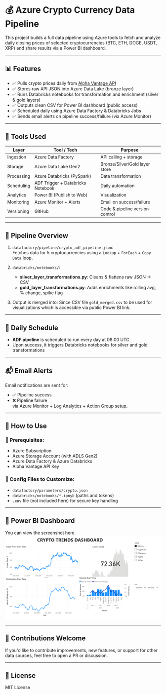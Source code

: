 # 💰 Azure Crypto Currency Data Pipeline

This project builds a full data pipeline using Azure tools to fetch and analyze daily closing prices of selected cryptocurrencies (BTC, ETH, DOGE, USDT, XRP) and share results via a Power BI dashboard.

---

## 📊 Features

- ✅ Pulls crypto prices daily from [Alpha Vantage API](https://www.alphavantage.co/)
- ✅ Stores raw API JSON into Azure Data Lake (bronze layer)
- ✅ Runs Databricks notebooks for transformation and enrichment (silver & gold layers)
- ✅ Outputs clean CSV for Power BI dashboard (public access)
- ✅ Scheduled daily using Azure Data Factory & Databricks Jobs
- ✅ Sends email alerts on pipeline success/failure (via Azure Monitor)

---

## 🧰 Tools Used

| Layer       | Tool / Tech                        | Purpose                         |
|-------------|------------------------------------|---------------------------------|
| Ingestion   | Azure Data Factory                 | API calling + storage           |
| Storage     | Azure Data Lake Gen2               | Bronze/Silver/Gold layer store  |
| Processing  | Azure Databricks (PySpark)         | Data transformation             |
| Scheduling  | ADF Trigger + Databricks Notebook  | Daily automation                |
| Analytics   | Power BI (Publish to Web)          | Visualization                   |
| Monitoring  | Azure Monitor + Alerts             | Email on success/failure        |
| Versioning  | GitHub                             | Code & pipeline version control |

---

## 🔄 Pipeline Overview

1. `datafactory/pipeline/crypto_adf_pipeline.json`:  
   Fetches data for 5 cryptocurrencies using a `Lookup` + `ForEach` + `Copy Data` loop.

2. `databricks/notebooks/`:
   - **silver_layer_transformations.py**: Cleans & flattens raw JSON → CSV
   - **gold_layer_transformations.py**: Adds enrichments like rolling avg, % change, spike flag

3. Output is merged into:
   Since CSV file `gold_merged.csv` to be used for visualizations which is accessible via public Power BI link.

---

## 📅 Daily Schedule

- **ADF pipeline** is scheduled to run every day at 08:00 UTC
- Upon success, it triggers Databricks notebooks for silver and gold transformations

---

## 📬 Email Alerts

Email notifications are sent for:
- ✅ Pipeline success
- ❌ Pipeline failure  
via Azure Monitor + Log Analytics + Action Group setup.

---

## 📎 How to Use

### 🔧 Prerequisites:
- Azure Subscription
- Azure Storage Account (with ADLS Gen2)
- Azure Data Factory & Azure Databricks
- Alpha Vantage API Key

### 🔑 Config Files to Customize:
- `datafactory/parameters/crypto.json`
- `databricks/notebooks/*.ipnyb` (paths and tokens)
- `.env` file (not included here) for secure key handling

---

## 🔗 Power BI Dashboard

You can view the screenshot here.  ![alt text](https://github.com/LeventSoykan/Azure_Crypto_Currency_Data_Pipeline/blob/master/powerbi/Crypto_Currency_Dashboard_PowerBI_SS.png)

---

## 🙌 Contributions Welcome

If you'd like to contribute improvements, new features, or support for other data sources, feel free to open a PR or discussion.

---

## 📜 License

MIT License

